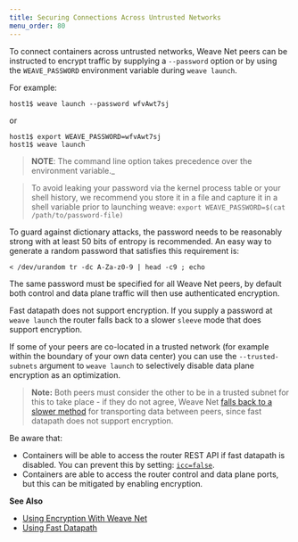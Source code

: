 ```yaml
---
title: Securing Connections Across Untrusted Networks
menu_order: 80
---
```



To connect containers across untrusted networks, Weave Net peers can be instructed to encrypt traffic by supplying a `--password` option or by using the `WEAVE_PASSWORD` environment variable during `weave launch`. 

For example:

    host1$ weave launch --password wfvAwt7sj

or

    host1$ export WEAVE_PASSWORD=wfvAwt7sj
    host1$ weave launch

>**NOTE**: The command line option takes precedence over the environment variable._

> To avoid leaking your password via the kernel process table or your
> shell history, we recommend you store it in a file and capture it
> in a shell variable prior to launching weave: `export
> WEAVE_PASSWORD=$(cat /path/to/password-file)`

To guard against dictionary attacks, the password needs to be reasonably strong with at least 50 bits of entropy is recommended. An easy way to generate a random password that satisfies this requirement is:

    < /dev/urandom tr -dc A-Za-z0-9 | head -c9 ; echo

The same password must be specified for all Weave Net peers, by default both control and data plane traffic will then use authenticated encryption. 

Fast datapath does not support encryption. If you supply a
password at `weave launch` the router falls back to a slower
`sleeve` mode that does support encryption.

If some of your peers are co-located in a trusted network (for example within the boundary of your own data center) you can use the `--trusted-subnets` argument to `weave launch` to selectively disable data plane encryption as an optimization. 

>**Note:** Both peers must consider the other to be in a trusted subnet for this to take place - if they do not agree, Weave Net [falls back to a slower method](/site/fastdp.md) for transporting data between peers, since fast datapath does not support encryption.

Be aware that:

 * Containers will be able to access the router REST API if fast datapath is disabled. You can prevent this by setting:
 [`icc=false`](https://docs.docker.com/engine/userguide/networking/default_network/container-communication/#communication-between-containers).
 * Containers are able to access the router control and data plane
  ports, but this can be mitigated by enabling encryption.

**See Also**

 * [Using Encryption With Weave Net](/site/encryption.md)
 * [Using Fast Datapath](/site/fastdp.md)

